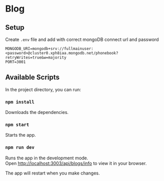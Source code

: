 
# Blog


## Setup

Create `.env` file and add with correct mongoDB connect url and password

```
MONGODB_URI=mongodb+srv://fullmainuser:<password>@cluster0.xph8iaa.mongodb.net/phonebook?retryWrites=true&w=majority
PORT=3001
```

## Available Scripts

In the project directory, you can run:

### `npm install`

Downloads the dependencies.

### `npm start`

Starts the app.

### `npm run dev`

Runs the app in the development mode.\
Open [http://localhost:3003/api/blogs/info](http://localhost:3003/api/blogs/info) to view it in your browser.

The app will restart when you make changes.
